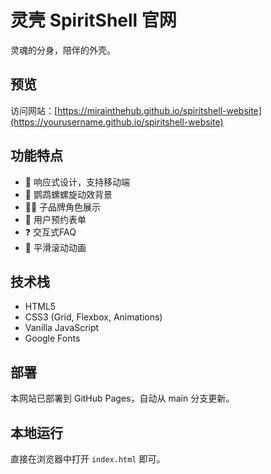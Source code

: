 # 灵壳 SpiritShell 官网

灵魂的分身，陪伴的外壳。

## 预览

访问网站：[https://mirainthehub.github.io/spiritshell-website](https://yourusername.github.io/spiritshell-website)

## 功能特点

- 🌊 响应式设计，支持移动端
- 🐚 鹦鹉螺螺旋动效背景
- 🐻🐱 子品牌角色展示
- 📝 用户预约表单
- ❓ 交互式FAQ
- 💫 平滑滚动动画

## 技术栈

- HTML5
- CSS3 (Grid, Flexbox, Animations)
- Vanilla JavaScript
- Google Fonts

## 部署

本网站已部署到 GitHub Pages，自动从 main 分支更新。

## 本地运行

直接在浏览器中打开 `index.html` 即可。
